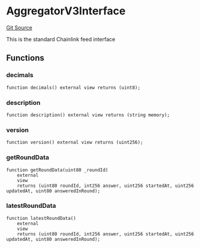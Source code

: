 # AggregatorV3Interface
[Git Source](https://github.com/thrackle-io/tron/blob/13105ed31bc78c8d50cdf97173deb83a68e88dee/src/example/pricing/AggregatorV3Interface.sol)

This is the standard Chainlink feed interface


## Functions
### decimals


```solidity
function decimals() external view returns (uint8);
```

### description


```solidity
function description() external view returns (string memory);
```

### version


```solidity
function version() external view returns (uint256);
```

### getRoundData


```solidity
function getRoundData(uint80 _roundId)
    external
    view
    returns (uint80 roundId, int256 answer, uint256 startedAt, uint256 updatedAt, uint80 answeredInRound);
```

### latestRoundData


```solidity
function latestRoundData()
    external
    view
    returns (uint80 roundId, int256 answer, uint256 startedAt, uint256 updatedAt, uint80 answeredInRound);
```

